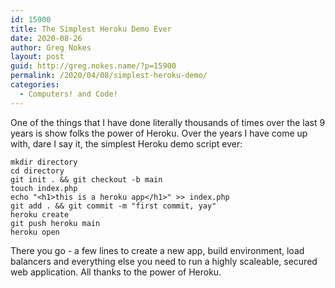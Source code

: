 ```yaml
---
id: 15900
title: The Simplest Heroku Demo Ever
date: 2020-08-26
author: Greg Nokes
layout: post
guid: http://greg.nokes.name/?p=15900
permalink: /2020/04/08/simplest-heroku-demo/
categories:
  - Computers! and Code!
---
```

One of the things that I have done literally thousands of times over the last 9 years is show folks the power of Heroku. Over the years I have come up with, dare I say it, the simplest Heroku demo script ever:

```
mkdir directory
cd directory
git init . && git checkout -b main
touch index.php
echo "<h1>this is a heroku app</h1>" >> index.php
git add . && git commit -m "first commit, yay"
heroku create
git push heroku main
heroku open
```

There you go - a few lines to create a new app, build environment, load balancers and everything else you need to run a highly scaleable, secured web application. All thanks to the power of Heroku.